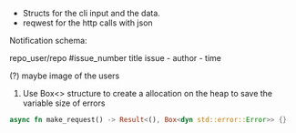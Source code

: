 -   Structs for the cli input and the data.
-   reqwest for the http calls with json

Notification schema:

repo_user/repo #issue_number
title issue - author - time

(?) maybe image of the users

1. Use Box<> structure to create a allocation on the heap to save the variable size of errors

```rust
async fn make_request() -> Result<(), Box<dyn std::error::Error>> {}
```

